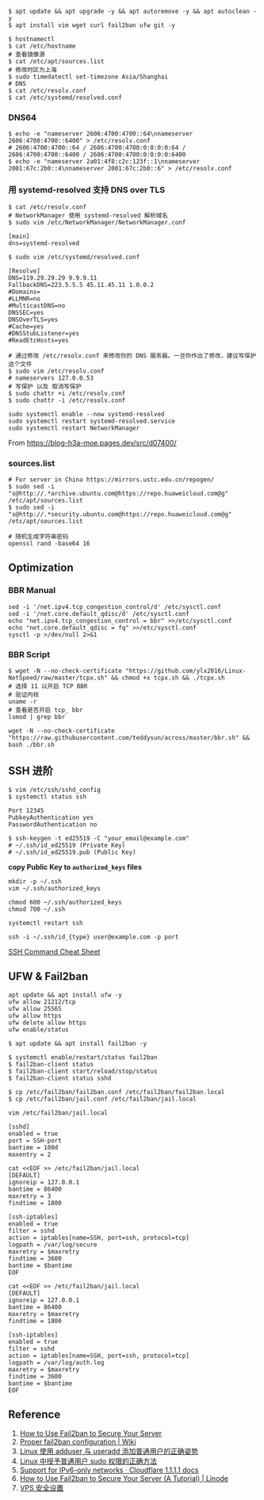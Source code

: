 
```
$ apt update && apt upgrade -y && apt autoremove -y && apt autoclean -y
$ apt install vim wget curl fail2ban ufw git -y
```

```
$ hostnamectl
$ cat /etc/hostname
# 查看镜像源
$ cat /etc/apt/sources.list
# 修改时区为上海
$ sudo timedatectl set-timezone Asia/Shanghai
# DNS
$ cat /etc/resolv.conf
$ cat /etc/systemd/resolved.conf
```
### DNS64
```
$ echo -e "nameserver 2606:4700:4700::64\nnameserver 2606:4700:4700::6400" > /etc/resolv.conf
# 2606:4700:4700::64 / 2606:4700:4700:0:0:0:0:64 / 2606:4700:4700::6400 / 2606:4700:4700:0:0:0:0:6400
$ echo -e "nameserver 2a01:4f8:c2c:123f::1\nnameserver 2001:67c:2b0::4\nnameserver 2001:67c:2b0::6" > /etc/resolv.conf
```

### 用 systemd-resolved 支持 DNS over TLS

```
$ cat /etc/resolv.conf
# NetworkManager 使用 systemd-resolved 解析域名
$ sudo vim /etc/NetworkManager/NetworkManager.conf
```

```
[main]
dns=systemd-resolved
```

```
$ sudo vim /etc/systemd/resolved.conf

[Resolve]
DNS=119.29.29.29 9.9.9.11
FallbackDNS=223.5.5.5 45.11.45.11 1.0.0.2
#Domains=
#LLMNR=no
#MulticastDNS=no
DNSSEC=yes
DNSOverTLS=yes
#Cache=yes
#DNSStubListener=yes
#ReadEtcHosts=yes
```

```
# 通过修改 /etc/resolv.conf 来修改你的 DNS 服务器。一旦你作出了修改，建议写保护这个文件
$ sudo vim /etc/resolv.conf
# nameservers 127.0.0.53
# 写保护 以及 取消写保护
$ sudo chattr +i /etc/resolv.conf
$ sudo chattr -i /etc/resolv.conf
```

```
sudo systemctl enable --now systemd-resolved
sudo systemctl restart systemd-resolved.service
sudo systemctl restart NetworkManager
```

From https://blog-h3a-moe.pages.dev/src/d07400/


### sources.list
```
# For server in China https://mirrors.ustc.edu.cn/repogen/
$ sudo sed -i "s@http://.*archive.ubuntu.com@https://repo.huaweicloud.com@g" /etc/apt/sources.list
$ sudo sed -i "s@http://.*security.ubuntu.com@https://repo.huaweicloud.com@g" /etc/apt/sources.list
```

```
# 随机生成字符串密码
openssl rand -base64 16
```

## Optimization

### BBR Manual
```
sed -i '/net.ipv4.tcp_congestion_control/d' /etc/sysctl.conf
sed -i '/net.core.default_qdisc/d' /etc/sysctl.conf
echo "net.ipv4.tcp_congestion_control = bbr" >>/etc/sysctl.conf
echo "net.core.default_qdisc = fq" >>/etc/sysctl.conf
sysctl -p >/dev/null 2>&1
```

### BBR Script
```
$ wget -N --no-check-certificate "https://github.com/ylx2016/Linux-NetSpeed/raw/master/tcpx.sh" && chmod +x tcpx.sh && ./tcpx.sh
# 选择 11 以开启 TCP BBR
# 验证内核
uname -r
# 查看是否开启 tcp_ bbr
lsmod | grep bbr
```
```
wget -N --no-check-certificate "https://raw.githubusercontent.com/teddysun/across/master/bbr.sh" && bash ./bbr.sh
```

## SSH 进阶

```
$ vim /etc/ssh/sshd_config
$ systemctl status ssh
```

```
Port 12345
PubkeyAuthentication yes
PasswordAuthentication no
```

```
$ ssh-keygen -t ed25519 -C "your_email@example.com"
# ~/.ssh/id_ed25519 (Private Key)
# ~/.ssh/id_ed25519.pub (Public Key)
```

**copy Public Key to `authorized_keys` files**

```
mkdir -p ~/.ssh
vim ~/.ssh/authorized_keys
```

```
chmod 600 ~/.ssh/authorized_keys
chmod 700 ~/.ssh
```

```
systemctl restart ssh
```

```
ssh -i ~/.ssh/id_{type} user@example.com -p port
```

[SSH Command Cheat Sheet](https://quickref.me/ssh)

## UFW & Fail2ban

```
apt update && apt install ufw -y
ufw allow 21212/tcp
ufw allow 25565
ufw allow https
ufw delete allow https
ufw enable/status
```

```
$ apt update && apt install fail2ban -y

$ systemctl enable/restart/status fail2ban
$ fail2ban-client status
$ fail2ban-client start/reload/stop/status
$ fail2ban-client status sshd
```
```
$ cp /etc/fail2ban/fail2ban.conf /etc/fail2ban/fail2ban.local
$ cp /etc/fail2ban/jail.conf /etc/fail2ban/jail.local
```

```
vim /etc/fail2ban/jail.local

[sshd]
enabled = true
port = SSH-port
bantime = 100d
maxentry = 2
```

```
cat <<EOF >> /etc/fail2ban/jail.local
[DEFAULT]
ignoreip = 127.0.0.1
bantime = 86400
maxretry = 3
findtime = 1800

[ssh-iptables]
enabled = true
filter = sshd
action = iptables[name=SSH, port=ssh, protocol=tcp]
logpath = /var/log/secure
maxretry = $maxretry
findtime = 3600
bantime = $bantime
EOF
```

```
cat <<EOF >> /etc/fail2ban/jail.local
[DEFAULT]
ignoreip = 127.0.0.1
bantime = 86400
maxretry = $maxretry
findtime = 1800

[ssh-iptables]
enabled = true
filter = sshd
action = iptables[name=SSH, port=ssh, protocol=tcp]
logpath = /var/log/auth.log
maxretry = $maxretry
findtime = 3600
bantime = $bantime
EOF
```

## Reference
1. [How to Use Fail2ban to Secure Your Server](https://www.linode.com/docs/guides/using-fail2ban-to-secure-your-server-a-tutorial/)
2. [Proper fail2ban configuration | Wiki](https://github.com/fail2ban/fail2ban/wiki/Proper-fail2ban-configuration)
3. [Linux 使用 adduser 与 useradd 添加普通用户的正确姿势 ](https://p3terx.com/archives/add-normal-users-with-adduser-and-useradd.html)
4. [Linux 中授予普通用户 sudo 权限的正确方法](https://p3terx.com/archives/linux-grants-normal-user-sudo-permission.html)
5. [Support for IPv6-only networks · Cloudflare 1.1.1.1 docs](https://developers.cloudflare.com/1.1.1.1/infrastructure/ipv6-networks/)
6. [How to Use Fail2ban to Secure Your Server (A Tutorial) | Linode](https://www.linode.com/docs/guides/using-fail2ban-to-secure-your-server-a-tutorial/)
7. [VPS 安全设置 ](https://einverne.github.io/post/2018/03/vps-security.html)

